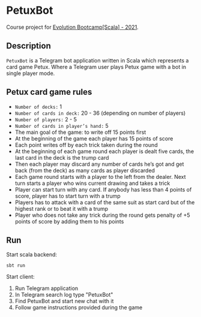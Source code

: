 # PetuxBot

Course project for [Evolution Bootcamp[Scala] - 2021](https://github.com/evolution-gaming/scala-bootcamp). 

## Description

`PetuxBot` is a Telegram bot application written in Scala which represents a card game Petux.
Where a Telegram user plays Petux game with a bot in single player mode. 

## Petux card game rules

* `Number of decks:` 1
* `Number of cards in deck:` 20 - 36 (depending on number of players)
* `Number of players:` 2 - 5
* `Number of cards in player’s hand:` 5
* The main goal of the game: to write off 15 points first
* At the beginning of the game each player has 15 points of score
* Each point writes off by each trick taken during the round
* At the beginning of each game round each player is dealt five cards, 
the last card in the deck is the trump card
* Then each player may discard any number of cards he’s got and get back 
(from the deck) as many cards as player discarded
* Each game round starts with a player to the left from  the dealer.
Next turn starts a player who wins current drawing and takes a trick
* Player can start turn with any card. If anybody has less than 4 points of score, 
player has to start turn with a trump
* Players has to attack with a card of the same suit as start card 
but of the highest rank or to beat it with a trump
* Player who does not take any trick during the round gets penalty of +5 points of score 
by adding them to his points

## Run

Start scala backend:

```shell
sbt run
```

Start client:

1. Run Telegram application
2. In Telegram search log type "PetuxBot"
3. Find PetuxBot and start new chat with it
4. Follow game instructions provided during the game

